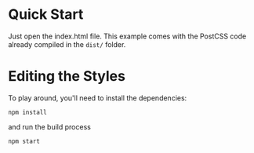 # Quick Start

Just open the index.html file. This example comes with the PostCSS
code already compiled in the `dist/` folder.

# Editing the Styles

To play around, you'll need to install the dependencies:

```
npm install
```

and run the build process

```
npm start
```
